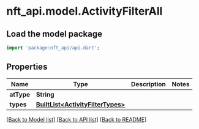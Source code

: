 # nft_api.model.ActivityFilterAll

## Load the model package
```dart
import 'package:nft_api/api.dart';
```

## Properties
Name | Type | Description | Notes
------------ | ------------- | ------------- | -------------
**atType** | **String** |  | 
**types** | [**BuiltList&lt;ActivityFilterTypes&gt;**](ActivityFilterTypes.md) |  | 

[[Back to Model list]](../README.md#documentation-for-models) [[Back to API list]](../README.md#documentation-for-api-endpoints) [[Back to README]](../README.md)


